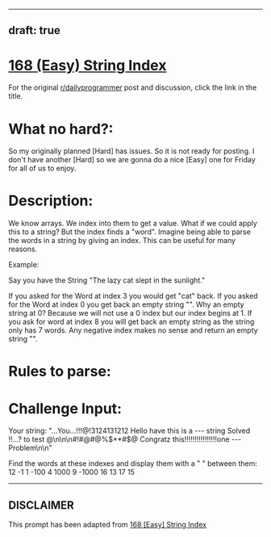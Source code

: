 ---
draft: true
----

# [168 (Easy) String Index](https://www.reddit.com/r/dailyprogrammer/comments/299hvt/6272014_challenge_168_easy_string_index/)

For the original [r/dailyprogrammer](https://www.reddit.com/r/dailyprogrammer/) post and discussion, click the link in the title.

# What no hard?:
So my originally planned [Hard] has issues. So it is not ready for posting. I don't have another [Hard] so we are gonna do a nice [Easy] one for Friday for all of us to enjoy.

# Description:
We know arrays. We index into them to get a value. What if we could apply this to a string? But the index finds a "word". Imagine being able to parse the words in a string by giving an index. This can be useful for many reasons.

Example: 

Say you have the String "The lazy cat slept in the sunlight."

If you asked for the Word at index 3 you would get "cat" back. If you asked for the Word at index 0 you get back an empty string "". Why an empty string at 0? Because we will not use a 0 index but our index begins at 1. If you ask for word at index 8 you will get back an empty string as the string only has 7 words. Any negative index makes no sense and return an empty string "".

# Rules to parse:
# Challenge Input:
Your string:
      "...You...!!!@!3124131212 Hello have this is a --- string   Solved !!...?  to test @\n\n\n#!#@#@%$**#$@  Congratz this!!!!!!!!!!!!!!!!one ---Problem\n\n"

Find the words at these indexes and display them with a " " between them: 12 -1 1 -100 4 1000 9 -1000 16 13 17 15


----
## **DISCLAIMER**
This prompt has been adapted from [168 [Easy] String Index](https://www.reddit.com/r/dailyprogrammer/comments/299hvt/6272014_challenge_168_easy_string_index/
)
